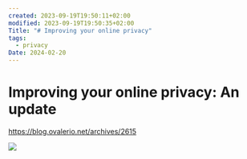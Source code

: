 ```yaml
---
created: 2023-09-19T19:50:11+02:00
modified: 2023-09-19T19:50:35+02:00
Title: "# Improving your online privacy"
tags:
  - privacy
Date: 2024-02-20
---
```


# Improving your online privacy: An update

https://blog.ovalerio.net/archives/2615





![](Pasted%20image%2020240220170311.png)